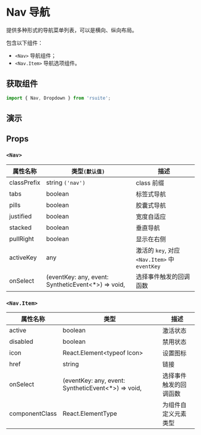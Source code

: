 # Nav 导航 [<i class="icon icon-edit2" ></i>](https://github.com/rsuite/rsuite.github.io/blob/master/src/components/nav/index.md)

提供多种形式的导航菜单列表，可以是横向、纵向布局。

包含以下组件：

* `<Nav>` 导航组件；
* `<Nav.Item>` 导航选项组件。

## 获取组件

```js
import { Nav, Dropdown } from 'rsuite';
```

## 演示

<!--{demo}-->

## Props

### `<Nav>`

| 属性名称    | 类型`(默认值)`                                      | 描述                                          |
| ----------- | --------------------------------------------------- | --------------------------------------------- |
| classPrefix | string `('nav')`                                    | class 前缀                                    |
| tabs        | boolean                                             | 标签式导航                                    |
| pills       | boolean                                             | 胶囊式导航                                    |
| justified   | boolean                                             | 宽度自适应                                    |
| stacked     | boolean                                             | 垂直导航                                      |
| pullRight   | boolean                                             | 显示在右侧                                    |
| activeKey   | any                                                 | 激活的 `key`, 对应 `<Nav.Item>` 中 `eventKey` |
| onSelect    | (eventKey: any, event: SyntheticEvent<\*>) => void, | 选择事件触发的回调函数                        |

### `<Nav.Item>`

| 属性名称       | 类型                                                | 描述                   |
| -------------- | --------------------------------------------------- | ---------------------- |
| active         | boolean                                             | 激活状态               |
| disabled       | boolean                                             | 禁用状态               |
| icon           | React.Element&lt;typeof Icon&gt;                    | 设置图标               |
| href           | string                                              | 链接                   |
| onSelect       | (eventKey: any, event: SyntheticEvent<\*>) => void, | 选择事件触发的回调函数 |
| componentClass | React.ElementType                                   | 为组件自定义元素类型   |

